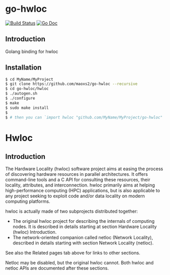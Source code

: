 # go-hwloc

[![Build Status](https://travis-ci.com/maoxs2/go-hwloc.svg?branch=master)](https://travis-ci.com/maoxs2/go-hwloc)
[![Go Doc](https://godoc.org/godoc.org/github.com/maoxs2/go-hwloc?status.svg)](https://godoc.org/github.com/maoxs2/go-hwloc)

## Introduction
Golang binding for hwloc

## Installation

```bash
$ cd MyName/MyProject
$ git clone https://github.com/maoxs2/go-hwloc --recursive
$ cd go-hwloc/hwloc
$ ./autogen.sh
$ ./configure
$ make
$ sudo make install
$
$ # then you can `import hwloc "github.com/MyName/MyProject/go-hwloc" ` from other go files in your project

```

# Hwloc

## Introduction

The Hardware Locality (hwloc) software project aims at easing the process of
discovering hardware resources in parallel architectures. It offers
command-line tools and a C API for consulting these resources, their locality,
attributes, and interconnection. hwloc primarily aims at helping
high-performance computing (HPC) applications, but is also applicable to any
project seeking to exploit code and/or data locality on modern computing
platforms.

hwloc is actually made of two subprojects distributed together:

  * The original hwloc project for describing the internals of computing nodes.
 It is described in details starting at section Hardware Locality (hwloc)
 Introduction.
  * The network-oriented companion called netloc (Network Locality), described
 in details starting with section Network Locality (netloc).

See also the Related pages tab above for links to other sections.

Netloc may be disabled, but the original hwloc cannot. Both hwloc and netloc
APIs are documented after these sections.
